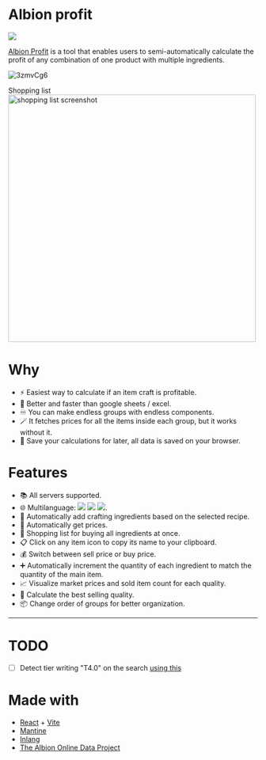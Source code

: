 # Albion profit

![](https://img.shields.io/badge/up--npm-%20?style=flat&logo=rocket&logoColor=rgb(56%2C%20167%2C%20205)&label=updated%20with&color=rgb(74%2C%20100%2C%20206)&link=https%3A%2F%2Fgithub.com%2FIcaruk%2Fup-npm)

[Albion Profit](https://icaruk.github.io/albion-profit/) is a tool that enables users to semi-automatically calculate the profit of any combination of one product with multiple ingredients. 

![3zmvCg6](https://github.com/user-attachments/assets/22761220-9fc7-438c-a001-84ec4b5ead13)

Shopping list  
<img src="https://i.imgur.com/gTDmK2h.png" alt="shopping list screenshot" width="500"/>

# Why

- ⚡ Easiest way to calculate if an item craft is profitable.
- 🚀 Better and faster than google sheets / excel.
- ♾️ You can make endless groups with endless components.
- 🪄 It fetches prices for all the items inside each group, but it works without it.
- 💾 Save your calculations for later, all data is saved on your browser.

# Features

- 📚 All servers supported.
- 🌐 Multilanguage: ![](https://flagsapi.com/GB/flat/16.png) ![](https://flagsapi.com/ES/flat/16.png) ![](https://flagsapi.com/FR/flat/16.png).
- 🔨 Automatically add crafting ingredients based on the selected recipe.
- 🔄 Automatically get prices.
- 🛒 Shopping list for buying all ingredients at once.
- 📋 Click on any item icon to copy its name to your clipboard.
- 💰 Switch between sell price or buy price.
- ➕ Automatically increment the quantity of each ingredient to match the quantity of the main item.
- 📈 Visualize market prices and sold item count for each quality.
- 🎯 Calculate the best selling quality.
- 📦 Change order of groups for better organization.

---

# TODO

- [ ] Detect tier writing "T4.0" on the search [using this](https://mantine.dev/core/select/#options-filtering)


# Made with

- [React](https://react.dev) + [Vite](https://vitejs.dev)
- [Mantine](https://mantine.dev)
- [Inlang](https://inlang.com)
- [The Albion Online Data Project](https://www.albion-online-data.com)
